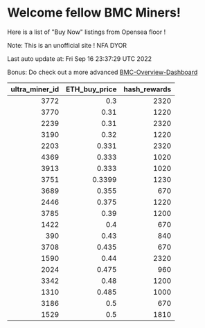 # Welcome fellow BMC Miners!
Here is a list of "Buy Now" listings from Opensea floor !

Note: This is an unofficial site ! NFA DYOR

Last auto update at: Fri Sep 16 23:37:29 UTC 2022

Bonus: Do check out a more advanced [BMC-Overview-Dashboard](https://dune.com/defifunk/BMC-Overview-Dashboard)


|   ultra_miner_id |   ETH_buy_price |   hash_rewards |
|-----------------:|----------------:|---------------:|
|             3772 |          0.3    |           2320 |
|             3770 |          0.31   |           1220 |
|             2239 |          0.31   |           2320 |
|             3190 |          0.32   |           1220 |
|             2203 |          0.331  |           2320 |
|             4369 |          0.333  |           1020 |
|             3913 |          0.333  |           1020 |
|             3751 |          0.3399 |           1230 |
|             3689 |          0.355  |            670 |
|             2446 |          0.375  |           1220 |
|             3785 |          0.39   |           1200 |
|             1422 |          0.4    |            670 |
|              390 |          0.43   |            840 |
|             3708 |          0.435  |            670 |
|             1590 |          0.44   |           2320 |
|             2024 |          0.475  |            960 |
|             3342 |          0.48   |           1200 |
|             1310 |          0.485  |           1000 |
|             3186 |          0.5    |            670 |
|             1529 |          0.5    |           1810 |
